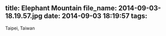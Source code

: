 title: Elephant Mountain
file_name: 2014-09-03-18.19.57.jpg
date: 2014-09-03 18:19:57
tags:
---

Taipei, Taiwan
